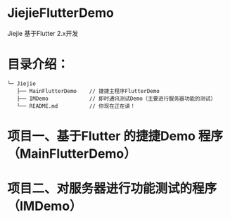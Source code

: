 # JiejieFlutterDemo
Jiejie 基于Flutter 2.x开发
# 目录介绍：
```
└─ Jiejie
   ├── MainFlutterDemo    // 捷捷主程序FlutterDemo
   ├── IMDemo             // 即时通讯测试Demo（主要进行服务器功能的测试）
   └── README.md          // 你现在正在读！
```
# 项目一、基于Flutter 的捷捷Demo 程序（MainFlutterDemo）
# 项目二、对服务器进行功能测试的程序（IMDemo）
